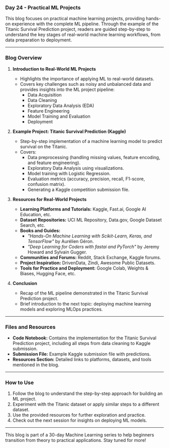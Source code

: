 ### Day 24 - Practical ML Projects  

This blog focuses on practical machine learning projects, providing hands-on experience with the complete ML pipeline. Through the example of the Titanic Survival Prediction project, readers are guided step-by-step to understand the key stages of real-world machine learning workflows, from data preparation to deployment.  

---

### Blog Overview  

1. **Introduction to Real-World ML Projects**  
   - Highlights the importance of applying ML to real-world datasets.  
   - Covers key challenges such as noisy and unbalanced data and provides insights into the ML project pipeline:  
     - Data Acquisition  
     - Data Cleaning  
     - Exploratory Data Analysis (EDA)  
     - Feature Engineering  
     - Model Training and Evaluation  
     - Deployment  

2. **Example Project: Titanic Survival Prediction (Kaggle)**  
   - Step-by-step implementation of a machine learning model to predict survival on the Titanic.  
   - Covers:  
     - Data preprocessing (handling missing values, feature encoding, and feature engineering).  
     - Exploratory Data Analysis using visualizations.  
     - Model training with Logistic Regression.  
     - Evaluation metrics (accuracy, precision, recall, F1-score, confusion matrix).  
     - Generating a Kaggle competition submission file.  

3. **Resources for Real-World Projects**  
   - **Learning Platforms and Tutorials:** Kaggle, Fast.ai, Google AI Education, etc.  
   - **Dataset Repositories:** UCI ML Repository, Data.gov, Google Dataset Search, etc.  
   - **Books and Guides:**  
     - *"Hands-On Machine Learning with Scikit-Learn, Keras, and TensorFlow"* by Aurélien Géron.  
     - *"Deep Learning for Coders with fastai and PyTorch"* by Jeremy Howard and Sylvain Gugger.  
   - **Communities and Forums:** Reddit, Stack Exchange, Kaggle forums.  
   - **Project Inspiration:** DrivenData, Zindi, Awesome Public Datasets.  
   - **Tools for Practice and Deployment:** Google Colab, Weights & Biases, Hugging Face, etc.  

4. **Conclusion**  
   - Recap of the ML pipeline demonstrated in the Titanic Survival Prediction project.  
   - Brief introduction to the next topic: deploying machine learning models and exploring MLOps practices.  

---

### Files and Resources  

- **Code Notebook:** Contains the implementation for the Titanic Survival Prediction project, including all steps from data cleaning to Kaggle submission.  
- **Submission File:** Example Kaggle submission file with predictions.  
- **Resources Section:** Detailed links to platforms, datasets, and tools mentioned in the blog.  

---

### How to Use  

1. Follow the blog to understand the step-by-step approach for building an ML project.  
2. Experiment with the Titanic dataset or apply similar steps to a different dataset.  
3. Use the provided resources for further exploration and practice.  
4. Check out the next session for insights on deploying ML models.  

---

This blog is part of a 30-day Machine Learning series to help beginners transition from theory to practical applications. Stay tuned for more!
